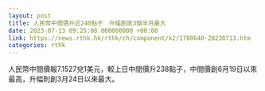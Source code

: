 ```yaml
---
layout: post
title: 人民幣中間價升近240點子　升幅創逾3個半月最大
date: 2023-07-13 09:25:08.000000000 +08:00
link: https://news.rthk.hk/rthk/ch/component/k2/1708640-20230713.htm
categories: rthk
---
```


人民幣中間價報7.1527兌1美元，較上日中間價升238點子，中間價創6月19日以來最高，升幅則創3月24日以來最大。
